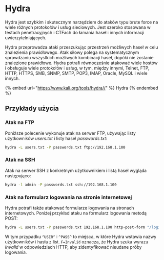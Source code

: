 # Hydra

Hydra jest szybkim i skutecznym narzędziem do ataków typu brute force na wiele różnych protokołów i usług sieciowych. Jest szeroko stosowana w testach penetracyjnych i CTFach do łamania haseł i innych informacji uwierzytelniających.

Hydra przeprowadza ataki przeszukując przestrzeń możliwych haseł w celu znalezienia prawidłowego. Atak siłowy polega na systematycznym sprawdzaniu wszystkich możliwych kombinacji haseł, dopóki nie zostanie znalezione prawidłowe. Hydra potrafi równocześnie atakować wiele hostów i obsługuje wiele protokołów i usług, w tym, między innymi, Telnet, FTP, HTTP, HTTPS, SMB, SNMP, SMTP, POP3, IMAP, Oracle, MySQL i wiele innych.

{% embed url="https://www.kali.org/tools/hydra//" %}
Hydra
{% endembed %}

## Przykłady użycia

### Atak na FTP

Poniższe polecenie wykonuje atak na serwer FTP, używając listy użytkowników *users.txt* i listy haseł *passwords.txt*:

```bash
hydra -L users.txt -P passwords.txt ftp://192.168.1.100
```

### Atak na SSH

Atak na serwer SSH z konkretnym użytkownikiem i listą haseł wygląda następująco:

```bash
hydra -l admin -P passwords.txt ssh://192.168.1.100
```

### Atak na formularz logowania na stronie internetowej

Hydra potrafi także atakować formularze logowania na stronach internetowych. Poniżej przykład ataku na formularz logowania metodą POST:

```bash
hydra -L users.txt -P passwords.txt 192.168.1.100 http-post-form "/login:username=^USER^&password=^PASS^:F=Invalid"
```

W tym przypadku `^USER^` i `^PASS^` to miejsca, w które Hydra wstawia nazwy użytkowników i hasła z list. `F=Invalid` oznacza, że Hydra szuka wyrazu *Invalid* w odpowiedziach HTTP, aby zidentyfikować nieudane próby logowania.
